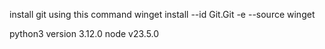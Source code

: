 install git using this command
winget install --id Git.Git -e --source winget

python3 version 3.12.0
node v23.5.0
